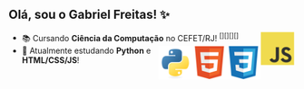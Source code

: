 ## Olá, sou o Gabriel Freitas! ✨

- 📚 Cursando **Ciência da Computação** no CEFET/RJ! <sup>[<img align="right" height="60" width="60" src="https://raw.githubusercontent.com/devicons/devicon/master/icons/javascript/javascript-original.svg">]</sup><sup>[<img align="right" height="60" width="60" src="https://raw.githubusercontent.com/devicons/devicon/master/icons/css3/css3-original.svg">]</sup><sup>[<img align="right" height="60" width="60" src="https://raw.githubusercontent.com/devicons/devicon/master/icons/html5/html5-original.svg">]</sup><sup>[<img align="right" height="60" width="60" src="https://raw.githubusercontent.com/devicons/devicon/master/icons/python/python-original.svg">]</sup>
- 📝 Atualmente estudando **Python** e **HTML/CSS/JS**!
